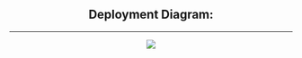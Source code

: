 ## <div align="center">Deployment Diagram: </div>

---
<p align="center">
<img src = https://github.com/dspm2212/advanced-programing-ud/assets/151407920/348ed6d2-50f5-41a0-9bd8-8017e096eb4e>
</p

